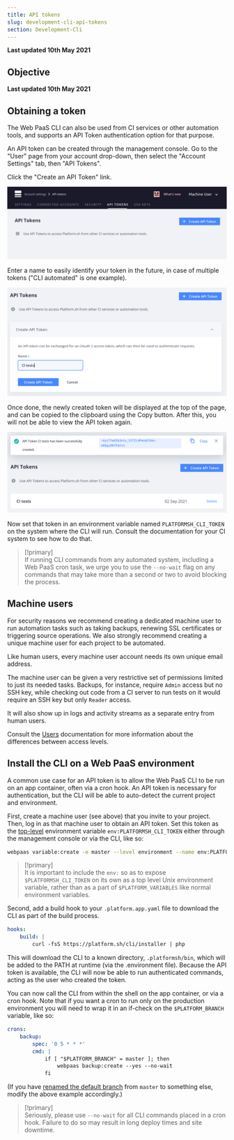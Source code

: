 ```yaml
---
title: API tokens
slug: development-cli-api-tokens
section: Development-Cli
---
```


**Last updated 10th May 2021**



## Objective  

**Last updated 10th May 2021**


## Obtaining a token

The Web PaaS CLI can also be used from CI services or other automation tools, and supports an API Token authentication option for that purpose.

An API token can be created through the management console. Go to the "User" page from your account drop-down, then select the "Account Settings" tab, then "API Tokens".

Click the "Create an API Token" link.

![API Token list](images/api-tokens-new.png "0.6")

Enter a name to easily identify your token in the future, in case of multiple tokens ("CLI automated" is one example).

![API Token name field](images/api-tokens-name.png "0.6")

Once done, the newly created token will be displayed at the top of the page, and can be copied to the clipboard using the Copy button. After this, you will not be able to view the API token again.

![After creating an API token](images/api-tokens-view.png "0.6")

Now set that token in an environment variable named `PLATFORMSH_CLI_TOKEN` on the system where the CLI will run.  Consult the documentation for your CI system to see how to do that.

> [!primary]  
> If running CLI commands from any automated system, including a Web PaaS cron task, we urge you to use the `--no-wait` flag on any commands that may take more than a second or two to avoid blocking the process.
> 

## Machine users

For security reasons we recommend creating a dedicated machine user to run automation tasks such as taking backups, renewing SSL certificates or triggering source operations. We also strongly recommend creating a unique machine user for each project to be automated.

Like human users, every machine user account needs its own unique email address.

The machine user can be given a very restrictive set of permissions limited to just its needed tasks. Backups, for instance, require `Admin` access but no SSH key, while checking out code from a CI server to run tests on it would require an SSH key but only `Reader` access.

It will also show up in logs and activity streams as a separate entry from human users.

Consult the [Users](../../administration-users) documentation for more information about the differences between access levels.

## Install the CLI on a Web PaaS environment

A common use case for an API token is to allow the Web PaaS CLI to be run on an app container, often via a cron hook.  An API token is necessary for authentication, but the CLI will be able to auto-detect the current project and environment.

First, create a machine user (see above) that you invite to your project. Then, log in as that machine user to obtain an API token. Set this token as the [top-level](../../development-variables#top-level-environment-variables) environment variable `env:PLATFORMSH_CLI_TOKEN` either through the management console or via the CLI, like so:

```bash
webpaas variable:create -e master --level environment --name env:PLATFORMSH_CLI_TOKEN --sensitive true --value 'your API token'
```

> [!primary]  
> It is important to include the `env:` so as to expose `$PLATFORMSH_CLI_TOKEN` on its own as a top level Unix environment variable, rather than as a part of `$PLATFORM_VARIABLES` like normal environment variables.
> 

Second, add a build hook to your `.platform.app.yaml` file to download the CLI as part of the build process.

```yaml
hooks:
    build: |
        curl -fsS https://platform.sh/cli/installer | php
```

This will download the CLI to a known directory, `.platformsh/bin`, which will be added to the PATH at runtime (via the .environment file). Because the API token is available, the CLI will now be able to run authenticated commands, acting as the user who created the token.

You can now call the CLI from within the shell on the app container, or via a cron hook.  Note that if you want a cron to run only on the production environment you will need to wrap it in an if-check on the `$PLATFORM_BRANCH` variable, like so:

```yaml
crons:
    backup:
        spec: '0 5 * * *'
        cmd: |
            if [ "$PLATFORM_BRANCH" = master ]; then
                webpaas backup:create --yes --no-wait
            fi
```

(If you have [renamed the default branch](../../guides-general/default-branch) from `master` to something else, modify the above example accordingly.)

> [!primary]  
> Seriously, please use `--no-wait` for all CLI commands placed in a cron hook. Failure to do so may result in long deploy times and site downtime.
> 
